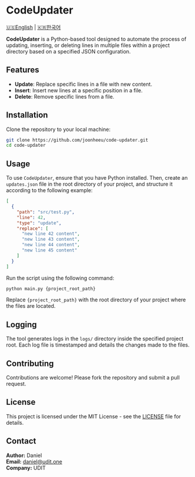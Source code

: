 # CodeUpdater

[🇺🇸English](README.md) | [🇰🇷한국어](README_ko.md)

**CodeUpdater** is a Python-based tool designed to automate the process of updating, inserting, or deleting lines in multiple files within a project directory based on a specified JSON configuration.

## Features

- **Update**: Replace specific lines in a file with new content.
- **Insert**: Insert new lines at a specific position in a file.
- **Delete**: Remove specific lines from a file.

## Installation

Clone the repository to your local machine:

```bash
git clone https://github.com/joonheeu/code-updater.git
cd code-updater
```

## Usage

To use `CodeUpdater`, ensure that you have Python installed. Then, create an `updates.json` file in the root directory of your project, and structure it according to the following example:

```json
[
  {
    "path": "src/test.py",
    "line": 42,
    "type": "update",
    "replace": [
      "new line 42 content",
      "new line 43 content",
      "new line 44 content",
      "new line 45 content"
    ]
  }
]
```

Run the script using the following command:

```bash
python main.py {project_root_path}
```

Replace `{project_root_path}` with the root directory of your project where the files are located.

## Logging

The tool generates logs in the `logs/` directory inside the specified project root. Each log file is timestamped and details the changes made to the files.

## Contributing

Contributions are welcome! Please fork the repository and submit a pull request.

## License

This project is licensed under the MIT License - see the [LICENSE](LICENSE) file for details.

## Contact

**Author:** Daniel  
**Email:** [daniel@udit.one](mailto:daniel@udit.one)  
**Company:** UDIT